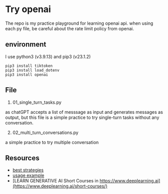# Try openai

The repo is my practice playground for learning openai api.
when using each py file, be careful about the rate limit policy from openai.

## environment

I use python3 (v3.9.13) and pip3 (v23.1.2)

```
pip3 install tiktoken
pip3 install load_dotenv
pip3 install openai
```

## File

1. 01_single_turn_tasks.py

as chatGPT accepts a list of messsage as input and generates messages as output,
but this file is a simple practice to try single-turn tasks without any conversation.


2. 02_multi_turn_conversations.py

a simple practice to try multiple conversation



## Resources

* [best strategies](https://platform.openai.com/docs/guides/gpt-best-practices/six-strategies-for-getting-better-results)
* [usage example](https://platform.openai.com/examples)
* [LEARN GENERATIVE AI Short Courses in https://www.deeplearning.ai](https://www.deeplearning.ai/short-courses/)